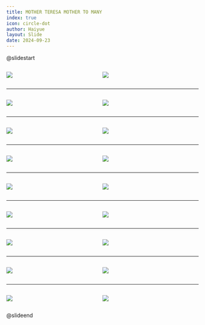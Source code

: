 ```yaml
---
title: MOTHER TERESA MOTHER TO MANY
index: true
icon: circle-dot
author: Haiyue
layout: Slide
date: 2024-09-23
---
```

 
@slidestart

<div style="display:flex">
<div style="flex:1">

![](https://raw.githubusercontent.com/yclord/reading/refs/heads/master/english/Level-M/MOTHER%20TERESA%20MOTHER%20TO%20MANY/001.webp)
</div>
<div style="flex:1">

![](https://raw.githubusercontent.com/yclord/reading/refs/heads/master/english/Level-M/MOTHER%20TERESA%20MOTHER%20TO%20MANY/002.webp)
</div>
</div>

---

<div style="display:flex">
<div style="flex:1">

![](https://raw.githubusercontent.com/yclord/reading/refs/heads/master/english/Level-M/MOTHER%20TERESA%20MOTHER%20TO%20MANY/003.webp)
</div>
<div style="flex:1">

![](https://raw.githubusercontent.com/yclord/reading/refs/heads/master/english/Level-M/MOTHER%20TERESA%20MOTHER%20TO%20MANY/004.webp)
</div>
</div>

---

<div style="display:flex">
<div style="flex:1">

![](https://raw.githubusercontent.com/yclord/reading/refs/heads/master/english/Level-M/MOTHER%20TERESA%20MOTHER%20TO%20MANY/005.webp)
</div>
<div style="flex:1">

![](https://raw.githubusercontent.com/yclord/reading/refs/heads/master/english/Level-M/MOTHER%20TERESA%20MOTHER%20TO%20MANY/006.webp)
</div>
</div>

---

<div style="display:flex">
<div style="flex:1">

![](https://raw.githubusercontent.com/yclord/reading/refs/heads/master/english/Level-M/MOTHER%20TERESA%20MOTHER%20TO%20MANY/007.webp)
</div>
<div style="flex:1">

![](https://raw.githubusercontent.com/yclord/reading/refs/heads/master/english/Level-M/MOTHER%20TERESA%20MOTHER%20TO%20MANY/008.webp)
</div>
</div>

---

<div style="display:flex">
<div style="flex:1">

![](https://raw.githubusercontent.com/yclord/reading/refs/heads/master/english/Level-M/MOTHER%20TERESA%20MOTHER%20TO%20MANY/009.webp)
</div>
<div style="flex:1">

![](https://raw.githubusercontent.com/yclord/reading/refs/heads/master/english/Level-M/MOTHER%20TERESA%20MOTHER%20TO%20MANY/010.webp)
</div>
</div>

---

<div style="display:flex">
<div style="flex:1">

![](https://raw.githubusercontent.com/yclord/reading/refs/heads/master/english/Level-M/MOTHER%20TERESA%20MOTHER%20TO%20MANY/011.webp)
</div>
<div style="flex:1">

![](https://raw.githubusercontent.com/yclord/reading/refs/heads/master/english/Level-M/MOTHER%20TERESA%20MOTHER%20TO%20MANY/012.webp)
</div>
</div>

---

<div style="display:flex">
<div style="flex:1">

![](https://raw.githubusercontent.com/yclord/reading/refs/heads/master/english/Level-M/MOTHER%20TERESA%20MOTHER%20TO%20MANY/013.webp)
</div>
<div style="flex:1">

![](https://raw.githubusercontent.com/yclord/reading/refs/heads/master/english/Level-M/MOTHER%20TERESA%20MOTHER%20TO%20MANY/014.webp)
</div>
</div>

---

<div style="display:flex">
<div style="flex:1">

![](https://raw.githubusercontent.com/yclord/reading/refs/heads/master/english/Level-M/MOTHER%20TERESA%20MOTHER%20TO%20MANY/015.webp)
</div>
<div style="flex:1">

![](https://raw.githubusercontent.com/yclord/reading/refs/heads/master/english/Level-M/MOTHER%20TERESA%20MOTHER%20TO%20MANY/016.webp)
</div>
</div>

---

<div style="display:flex">
<div style="flex:1">

![](https://raw.githubusercontent.com/yclord/reading/refs/heads/master/english/Level-M/MOTHER%20TERESA%20MOTHER%20TO%20MANY/017.webp)
</div>
<div style="flex:1">

![](https://raw.githubusercontent.com/yclord/reading/refs/heads/master/english/Level-M/MOTHER%20TERESA%20MOTHER%20TO%20MANY/018.webp)
</div>
</div>

@slideend